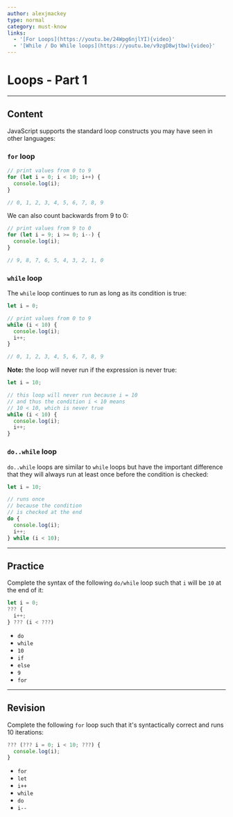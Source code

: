 ```yaml
---
author: alexjmackey
type: normal
category: must-know
links:
  - '[For Loops](https://youtu.be/24Wpg6njlYI){video}'
  - '[While / Do While loops](https://youtu.be/v9zgD8wjtbw){video}'
---
```


# Loops - Part 1


---

## Content

JavaScript supports the standard loop constructs you may have seen in other languages:

### `for` loop

```javascript
// print values from 0 to 9
for (let i = 0; i < 10; i++) {
  console.log(i);
}

// 0, 1, 2, 3, 4, 5, 6, 7, 8, 9
```

We can also count backwards from 9 to 0:

```javascript
// print values from 9 to 0
for (let i = 9; i >= 0; i--) {
  console.log(i);
}

// 9, 8, 7, 6, 5, 4, 3, 2, 1, 0
```

### `while` loop

The `while` loop continues to run as long as its condition is true:

```js
let i = 0;

// print values from 0 to 9
while (i < 10) {
  console.log(i);
  i++;
}

// 0, 1, 2, 3, 4, 5, 6, 7, 8, 9
```

**Note:** the loop will never run if the expression is never true:

```javascript
let i = 10;

// this loop will never run because i = 10
// and thus the condition i < 10 means
// 10 < 10, which is never true
while (i < 10) {
  console.log(i);
  i++;
}

```

### `do..while` loop

`do..while` loops are similar to `while` loops but have the important difference that they will always run at least once before the condition is checked:

```javascript
let i = 10;

// runs once
// because the condition
// is checked at the end
do {
  console.log(i);
  i++;
} while (i < 10);
```


---

## Practice

Complete the syntax of the following `do/while` loop such that `i` will be `10` at the end of it:

```javascript
let i = 0;
??? {
  i++;
} ??? (i < ???)
```

- `do`
- `while`
- `10`
- `if`
- `else`
- `9`
- `for`


---

## Revision

Complete the following `for` loop such that it's syntactically correct and runs 10 iterations:

```javascript
??? (??? i = 0; i < 10; ???) {
  console.log(i);
}
```

- `for`
- `let`
- `i++`
- `while`
- `do`
- `i--`
